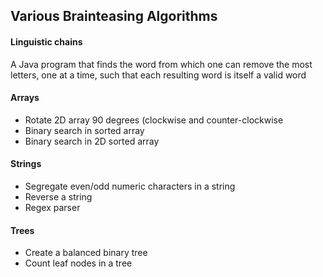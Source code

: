 ## Various Brainteasing Algorithms

#### Linguistic chains
A Java program that finds the word from which one can remove the most letters, one at a time, such that each resulting word is itself a valid word

#### Arrays
* Rotate 2D array 90 degrees (clockwise and counter-clockwise
* Binary search in sorted array
* Binary search in 2D sorted array

#### Strings
* Segregate even/odd numeric characters in a string
* Reverse a string
* Regex parser

#### Trees
* Create a balanced binary tree
* Count leaf nodes in a tree
